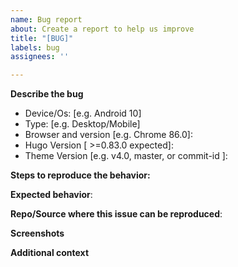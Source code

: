 ```yaml
---
name: Bug report
about: Create a report to help us improve
title: "[BUG]"
labels: bug
assignees: ''

---
```


<!--

## READ BEFORE OPENING ISSUES

Please fill the template below
- **DO NOT** ask for instructions.
- Use Discussions section if you need help
- See project wiki https://github.com/adityatelange/hugo-PaperMod/wiki
- Read FAQs section https://github.com/adityatelange/hugo-PaperMod/wiki/FAQs
- Search for previous issues/ pull requests

-->

**Describe the bug**
<!-- A clear and concise description of what the bug is. -->

 - Device/Os: [e.g. Android 10]
 - Type: [e.g. Desktop/Mobile]
 - Browser and version [e.g. Chrome 86.0]:
 - Hugo Version [ >=0.83.0 expected]:
 - Theme Version [e.g. v4.0, master, or commit-id ]:

**Steps to reproduce the behavior:**
<!--
1. Go to '...'
2. Click on '....'
3. Scroll down to '....'
4. See error
-->

**Expected behavior**:
<!-- A clear and concise description of what you expected to happen. -->

**Repo/Source where this issue can be reproduced**:
<!-- Please link source code of website where the said issue can be reproduced -->

**Screenshots**
<!-- If applicable, add screenshots to help explain your problem. -->

**Additional context**
<!--Add any other context about the problem here. -->
